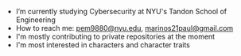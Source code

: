 - I’m currently studying Cybersecurity at NYU's Tandon School of Engineering
- How to reach me: pem9880@nyu.edu, marinos21paul@gmail.com
- I'm mostly contributing to private repositories at the moment
- I'm most interested in characters and character traits



<!---
paulmarinos/paulmarinos is a ✨ special ✨ repository because its `README.md` (this file) appears on your GitHub profile.
You can click the Preview link to take a look at your changes.
--->
